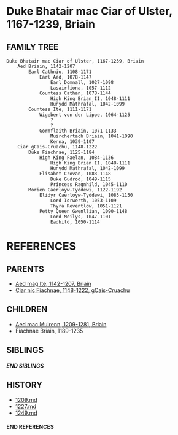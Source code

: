 # Duke Bhatair mac Ciar of Ulster, 1167-1239, Briain

## FAMILY TREE 
```
Duke Bhatair mac Ciar of Ulster, 1167-1239, Briain
    Aed Briain, 1142-1207
        Earl Cathnio, 1108-1171
            Earl Aed, 1078-1147
                Earl Domnall, 1027-1098
                Lasairfiona, 1057-1112
            Countess Cathan, 1078-1144
                High King Brian II, 1048-1111
                Hunydd Mathrafal, 1042-1099
        Countess Ite, 1111-1171
            Wigebert von der Lippe, 1064-1125
                ?
                ?
            Gormflaith Briain, 1071-1133
                Muirchertach Briain, 1041-1090
                Kenna, 1039-1107                
    Ciar gCais-Cruachu, 1148-1222
        Duke Fiachnae, 1125-1184
            High King Faelan, 1084-1136
                High King Brian II, 1048-1111
                Hunydd Mathrafal, 1042-1099
            Elisabet Crovan, 1083-1148            
                Duke Gudrod, 1049-1115
                Princess Ragnhild, 1045-1110
        Morien Caerloyw-Tyddewi, 1122-1192
            Elidyr Caerloyw-Tyddewi, 1085-1150
                Lord Iorwerth, 1053-1109
                Thyra Reventlow, 1051-1121
            Petty Queen Gwenllian, 1090-1148
                Lord Meilys, 1047-1101
                Eadhild, 1050-1114
```


# REFERENCES

## PARENTS 
* [Aed mag Ite, 1142-1207, Briain](p/aed_mag_ite_1142.md)
* [Ciar nic Fiachnae, 1148-1222, gCais-Cruachu](p/ciar_nic_fiachnae_1148.md)

## CHILDREN 
* [Aed mac Muirenn, 1209-1281, Briain](p/aed_mac_muirenn_1209.md)
* Fiachnae Briain, 1189-1235

## SIBLINGS

##### END SIBLINGS  
## HISTORY
* [1209.md](../h/1209.md)
* [1227.md](../h/1227.md)
* [1249.md](../h/1249.md)

#### END REFERENCES
